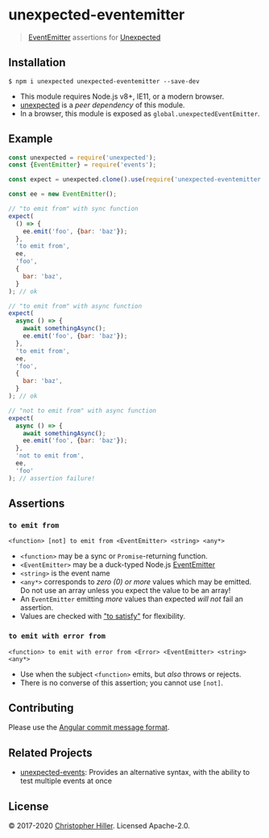 # unexpected-eventemitter

> [EventEmitter](https://nodejs.org/api/events.html#events_class_eventemitter) assertions for [Unexpected](http://unexpected.js.org/)

## Installation

```shell
$ npm i unexpected unexpected-eventemitter --save-dev
```

- This module requires Node.js v8+, IE11, or a modern browser.
- [unexpected](http://unexpected.js.org) is a _peer dependency_ of this module.
- In a browser, this module is exposed as `global.unexpectedEventEmitter`.

## Example

```js
const unexpected = require('unexpected');
const {EventEmitter} = require('events');

const expect = unexpected.clone().use(require('unexpected-eventemitter'));

const ee = new EventEmitter();

// "to emit from" with sync function
expect(
  () => {
    ee.emit('foo', {bar: 'baz'});
  },
  'to emit from',
  ee,
  'foo',
  {
    bar: 'baz',
  }
); // ok

// "to emit from" with async function
expect(
  async () => {
    await somethingAsync();
    ee.emit('foo', {bar: 'baz'});
  },
  'to emit from',
  ee,
  'foo',
  {
    bar: 'baz',
  }
); // ok

// "not to emit from" with async function
expect(
  async () => {
    await somethingAsync();
    ee.emit('foo', {bar: 'baz'});
  },
  'not to emit from',
  ee,
  'foo'
); // assertion failure!
```

## Assertions

### `to emit from`

`<function> [not] to emit from <EventEmitter> <string> <any*>`

- `<function>` may be a sync or `Promise`-returning function.
- `<EventEmitter>` may be a duck-typed Node.js [EventEmitter](https://nodejs.org/api/events.html#events_class_eventemitter)
- `<string>` is the event name
- `<any*>` corresponds to _zero (0) or more_ values which may be emitted. Do not use an array unless you expect the value to be an array!
- An `EventEmitter` emitting _more_ values than expected _will not_ fail an assertion.
- Values are checked with ["to satisfy"](http://unexpected.js.org/assertions/any/to-satisfy/) for flexibility.

### `to emit with error from`

`<function> to emit with error from <Error> <EventEmitter> <string> <any*>`

- Use when the subject `<function>` emits, but _also_ throws or rejects.
- There is no converse of this assertion; you cannot use `[not]`.

## Contributing

Please use the [Angular commit message format](https://www.npmjs.com/package/conventional-changelog-angular#commit-message-format).

## Related Projects

- [unexpected-events](https://npm.im/unexpected-events): Provides an alternative syntax, with the ability to test multiple events at once

## License

:copyright: 2017-2020 [Christopher Hiller](https://boneskull.com). Licensed Apache-2.0.
